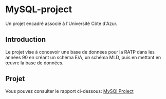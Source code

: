 # MySQL-project
Un projet encadré associé à l'Université Côte d'Azur.

## Introduction
Le projet vise à concevoir une base de données pour la RATP dans les années 90 en créant un schéma E/A, un schéma MLD, puis en mettant en œuvre la base de données.

## Projet
Vous pouvez consulter le rapport ci-dessous: 
[MySQl Project](https://github.com/marktr11/MySQL-project/blob/main/RAPPORT_Final1.pdf)
